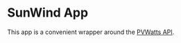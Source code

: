 # SunWind App

This app is a convenient wrapper around the [PVWatts API](https://developer.nrel.gov/docs/solar/pvwatts-v5/).
